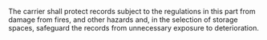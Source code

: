 The carrier shall protect records subject to the regulations in this part from damage from fires, and other hazards and, in the selection of storage spaces, safeguard the records from unnecessary exposure to deterioration.


